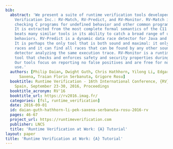 ```yaml
---
bib:
  abstract: 'We present a suite of runtime verification tools developed by Runtime
    Verification Inc.: RV-Match, RV-Predict, and RV-Monitor. RV-Match is a tool for
    checking C programs for undefined behavior and other common programmer mistakes.
    It is extracted from the most complete formal semantics of the C11 language and
    beats many similar tools in its ability to catch a broad range of undesirable
    behaviors. RV-Predict is a dynamic data race detector for Java and C/C++ programs.
    It is perhaps the only tool that is both sound and maximal: it only reports real
    races and it can find all races that can be found by any other sound data race
    detector analyzing the same execution trace. RV-Monitor is a runtime monitoring
    tool that checks and enforces safety and security properties during program execution.
    Our tools focus on reporting no false positives and are free for non-commercial
    use.'
  authors: [Philip Daian, Dwight Guth, Chris Hathhorn, Yilong Li, Edgar Pek, Manasvi
      Saxena, Traian Florin Serbanuta, Grigore Rosu]
  booktitle: Runtime Verification - 16th International Conference, {RV} 2016 Madrid,
    Spain, September 23-30, 2016, Proceedings
  booktitle_acronym: RV'16
  booktitle_url: https://rv2016.imag.fr/
  categories: [fsl, runtime_verification]
  date: 2016-09-01
  id: daian-guth-hathhorn-li-pek-saxena-serbanuta-rosu-2016-rv
  pages: 46-67
  project_url: https://runtimeverification.com
  publisher: LNCS
  title: 'Runtime Verification at Work: {A} Tutorial'
layout: paper
title: 'Runtime Verification at Work: {A} Tutorial'
---
```

